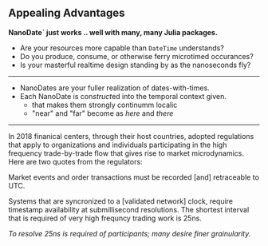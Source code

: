 ## Appealing Advantages

**NanoDate` just works .. well with many, many Julia packages.**

- Are your resources more capable than `DateTime` understands?
- Do you produce, consume, or otherwise ferry microtimed occurances?
- Is your masterful realtime design standing by as the nanoseconds fly?

-----

- NanoDates are your fuller realization of dates-with-times.
- Each NanoDate is con*struct*ed into the temporal context given.
    - that makes them strongly continumm localic 
    - "near" and "far" become as *here* and *there*
   
 -----
 
 In 2018 finanical centers, through their host countries,
 adopted regulations that apply to organizations and 
 individuals participating in the high frequency 
 trade-by-trade flow that gives rise to market
 microdynamics. Here are two quotes from the regulators:
 
 Market events and order transactions must be recorded
 [and] retraceable to UTC.
 
 Systems that are syncronized to a [validated network] clock,
 require timestamp availability at submillisecond resolutions.
 The shortest interval that is required of very high frequncy
 trading work is 25ns. 
 
 *To resolve 25ns is required of participants; many desire finer grainularity.*
  
 
 
